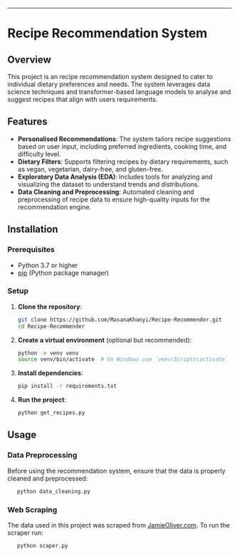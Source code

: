 
---

# Recipe Recommendation System

## Overview

This project is an recipe recommendation system designed to cater to individual dietary preferences and needs. The system leverages  data science techniques and transformer-based language models to analyse and suggest recipes that align with users requirements.

## Features

- **Personalised Recommendations**: The system tailors recipe suggestions based on user input, including preferred ingredients, cooking time, and difficulty level.
- **Dietary Filters**: Supports filtering recipes by dietary requirements, such as vegan, vegetarian, dairy-free, and gluten-free.
- **Exploratory Data Analysis (EDA)**: Includes tools for analyzing and visualizing the dataset to understand trends and distributions.
- **Data Cleaning and Preprocessing**: Automated cleaning and preprocessing of recipe data to ensure high-quality inputs for the recommendation engine.


## Installation

### Prerequisites

- Python 3.7 or higher
- [pip](https://pip.pypa.io/en/stable/installation/) (Python package manager)

### Setup

1. **Clone the repository**:
   ```bash
   git clone https://github.com/MasanaKhanyi/Recipe-Recommender.git
   cd Recipe-Recommender
   ```

2. **Create a virtual environment** (optional but recommended):
   ```bash
   python -m venv venv
   source venv/bin/activate  # On Windows use `venv\Scripts\activate`
   ```

3. **Install dependencies**:
   ```bash
   pip install -r requirements.txt
   ```

4. **Run the project**:
   ```bash
   python get_recipes.py
   ```

## Usage

### Data Preprocessing

Before using the recommendation system, ensure that the data is properly cleaned and preprocessed:

```bash
   python data_cleaning.py
   ```

### Web Scraping

The data used in this project was scraped from  [JamieOliver.com](https://www.jamieoliver.com/). To run the scraper run:

```bash
   python scaper.py
   ```





